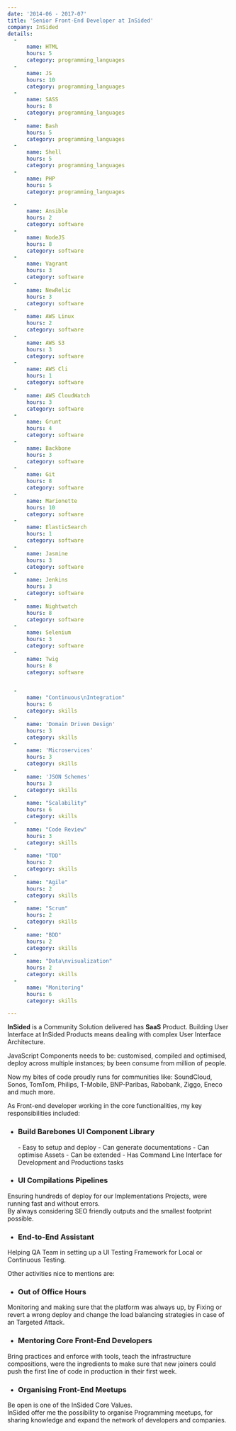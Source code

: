 ```yaml
---
date: '2014-06 - 2017-07'
title: 'Senior Front-End Developer at InSided'
company: InSided
details:
  -
      name: HTML
      hours: 5
      category: programming_languages
  -
      name: JS
      hours: 10
      category: programming_languages
  -
      name: SASS
      hours: 8
      category: programming_languages
  -
      name: Bash
      hours: 5
      category: programming_languages
  -
      name: Shell
      hours: 5
      category: programming_languages
  -
      name: PHP
      hours: 5
      category: programming_languages

  -
      name: Ansible
      hours: 2
      category: software
  -
      name: NodeJS
      hours: 8
      category: software
  -
      name: Vagrant
      hours: 3
      category: software
  -
      name: NewRelic
      hours: 3
      category: software
  -
      name: AWS Linux
      hours: 2
      category: software
  -
      name: AWS S3
      hours: 3
      category: software
  -
      name: AWS Cli
      hours: 1
      category: software
  -
      name: AWS CloudWatch
      hours: 3
      category: software
  -
      name: Grunt
      hours: 4
      category: software
  -
      name: Backbone
      hours: 3
      category: software
  -
      name: Git
      hours: 8
      category: software
  -
      name: Marionette
      hours: 10
      category: software
  -
      name: ElasticSearch
      hours: 1
      category: software
  -
      name: Jasmine
      hours: 3
      category: software
  -
      name: Jenkins
      hours: 3
      category: software
  -
      name: Nightwatch
      hours: 8
      category: software
  -
      name: Selenium
      hours: 3
      category: software
  -
      name: Twig
      hours: 8
      category: software


  -
      name: "Continuous\nIntegration"
      hours: 6
      category: skills
  -
      name: 'Domain Driven Design'
      hours: 3
      category: skills
  -
      name: 'Microservices'
      hours: 3
      category: skills
  -
      name: 'JSON Schemes'
      hours: 3
      category: skills
  -
      name: "Scalability"
      hours: 6
      category: skills
  -
      name: "Code Review"
      hours: 3
      category: skills
  -
      name: "TDD"
      hours: 2
      category: skills
  -
      name: "Agile"
      hours: 2
      category: skills
  -
      name: "Scrum"
      hours: 2
      category: skills
  -
      name: "BDD"
      hours: 2
      category: skills
  -
      name: "Data\nvisualization"
      hours: 2
      category: skills
  -
      name: "Monitoring"
      hours: 6
      category: skills

---
```

**InSided** is a Community Solution delivered has **SaaS** Product.
Building User Interface at InSided Products means dealing with complex User Interface Architecture.

JavaScript Components needs to be: customised, compiled and optimised, deploy across multiple instances; by been consume from million of people.

Now my bites of code proudly runs for communities like: SoundCloud, Sonos, TomTom, Philips, T-Mobile, BNP-Paribas, Rabobank, Ziggo, Eneco and much more.

As Front-end developer working in the core functionalities, my key responsibilities included:

  - <h3>Build Barebones UI Component Library</h3>
    - Easy to setup and deploy
    - Can generate documentations
    - Can optimise Assets
    - Can be extended
    - Has Command Line Interface for Development and Productions tasks

  - <h3>UI Compilations Pipelines</h3>
  Ensuring hundreds of deploy for our Implementations Projects, were running fast and without errors.<br/>
  By always considering SEO friendly outputs and the smallest footprint possible.
  
  - <h3>End-to-End Assistant</h3>
  Helping QA Team in setting up a UI Testing Framework for Local or Continuous Testing.

Other activities nice to mentions are:

  - <h3>Out of Office Hours</h3>
  Monitoring and making sure that the platform was always up, by Fixing or revert a wrong deploy and change the load balancing strategies in case of an Targeted Attack.
  
  - <h3>Mentoring Core Front-End Developers</h3>
  Bring practices and enforce with tools, teach the infrastructure compositions, were the ingredients to make sure that new joiners could push the first line of code in production in their first week.

  - <h3>Organising Front-End Meetups</h3>
  Be open is one of the InSided Core Values.<br/>
  InSided offer me the possibility to organise Programming meetups, for sharing knowledge and expand the network of developers and companies.

